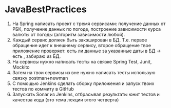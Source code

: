 # JavaBestPractices 

1. На Spring написать проект с тремя сервисами: получение данных от РБК, получение данных по погоде, построение зависимости курса валюты от погоды (алгоритм зависимости любой). 
2. Каждый сервис должен быть закэширован в БД. Т.е. первое обращение идет к внешнему сервису, второе обращение твое приложение проверяет: есть ли данные за указанные даты в БД -> есть , забираю из БД.
3. На сервисы нужно написать тесты на связке Spring Test, Junit, Mockito
4. Затем на твои сервисы из вне нужно написать тесты использую связку postman+newman 
5. С помощью Jenkins сделать сборку приложения и запуск твоих тестов по коммиту в GitHub   
6. Запускать Sonar из Jenkins, отбрасывая результаты юнит тестов и качества кода (это тема лекции этого четверга)
